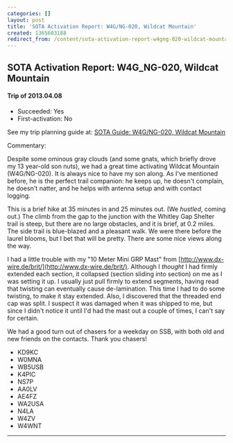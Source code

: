 ```yaml
---
categories: []
layout: post
title: 'SOTA Activation Report: W4G/NG-020, Wildcat Mountain'
created: 1365603188
redirect_from: /content/sota-activation-report-w4gng-020-wildcat-mountain
---
```

SOTA Activation Report: W4G_NG-020, Wildcat Mountain
----------------------------------------------
#### Trip of 2013.04.08
* Succeeded: Yes
* First-activation: No

See my trip planning guide at: [SOTA Guide: W4G/NG-020, Wildcat Mountain](/content/sota-guide-w4gng-020-wildcat-mountain)


Commentary:

Despite some ominous gray clouds (and some gnats, which briefly drove my 13 year-old son nuts), we had a great time activating Wildcat Mountain (W4G/NG-020).  It is always nice to have my son along.  As I've mentioned before, he is the perfect trail companion: he keeps up, he doesn't complain, he doesn't natter, and he helps with antenna setup and with contact logging.

This is a brief hike at 35 minutes in and 25 minutes out.  (We *hustled*, coming out.)  The climb from the gap to the junction with the Whitley Gap Shelter trail is steep, but there are no large obstacles, and it is brief, at 0.2 miles.  The side trail is blue-blazed and a pleasant walk.  We were there before the laurel blooms, but I bet that will be pretty.  There are some nice views along the way.

I had a little trouble with my "10 Meter Mini GRP Mast" from [http://www.dx-wire.de/brit/](http://www.dx-wire.de/brit/).  Although I *thought* I had firmly extended each section, it collapsed (section sliding into section) on me as I was setting it up.  I usually just pull firmly to extend segments, having read that twisting can eventually cause de-lamination.  This time I had to do some twisting, to make it stay extended.  Also, I discovered that the threaded end cap was split.  I suspect it was damaged when it was shipped to me, but since I didn't notice it until I'd had the mast out a couple of times, I can't say for certain.

We had a good turn out of chasers for a weekday on SSB, with both old and new friends on the contacts.  Thank you chasers!

* KD9KC
* W0MNA
* WB5USB
* K4PIC
* NS7P
* AA0LV
* AE4FZ
* WA2USA
* N4LA
* W4ZV
* W4WNT

------
